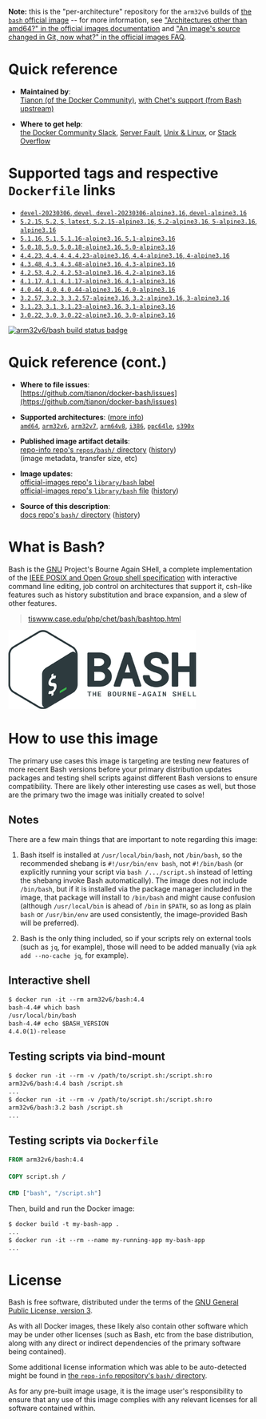 <!--

********************************************************************************

WARNING:

    DO NOT EDIT "bash/README.md"

    IT IS AUTO-GENERATED

    (from the other files in "bash/" combined with a set of templates)

********************************************************************************

-->

**Note:** this is the "per-architecture" repository for the `arm32v6` builds of [the `bash` official image](https://hub.docker.com/_/bash) -- for more information, see ["Architectures other than amd64?" in the official images documentation](https://github.com/docker-library/official-images#architectures-other-than-amd64) and ["An image's source changed in Git, now what?" in the official images FAQ](https://github.com/docker-library/faq#an-images-source-changed-in-git-now-what).

# Quick reference

-	**Maintained by**:  
	[Tianon (of the Docker Community)](https://github.com/tianon/docker-bash), [with Chet's support (from Bash upstream)](https://github.com/docker-library/official-images/pull/2217#issue-181031192)

-	**Where to get help**:  
	[the Docker Community Slack](https://dockr.ly/comm-slack), [Server Fault](https://serverfault.com/help/on-topic), [Unix & Linux](https://unix.stackexchange.com/help/on-topic), or [Stack Overflow](https://stackoverflow.com/help/on-topic)

# Supported tags and respective `Dockerfile` links

-	[`devel-20230306`, `devel`, `devel-20230306-alpine3.16`, `devel-alpine3.16`](https://github.com/tianon/docker-bash/blob/981264b4f0246c3fc6279f03d3a37b055d7b9cbf/devel/Dockerfile)
-	[`5.2.15`, `5.2`, `5`, `latest`, `5.2.15-alpine3.16`, `5.2-alpine3.16`, `5-alpine3.16`, `alpine3.16`](https://github.com/tianon/docker-bash/blob/cb26ef95b253f1bd736824c8e88d86e9dcadfa5e/5.2/Dockerfile)
-	[`5.1.16`, `5.1`, `5.1.16-alpine3.16`, `5.1-alpine3.16`](https://github.com/tianon/docker-bash/blob/ab48980aaa9b26f074375b19fe430e4bf5970573/5.1/Dockerfile)
-	[`5.0.18`, `5.0`, `5.0.18-alpine3.16`, `5.0-alpine3.16`](https://github.com/tianon/docker-bash/blob/ab48980aaa9b26f074375b19fe430e4bf5970573/5.0/Dockerfile)
-	[`4.4.23`, `4.4`, `4`, `4.4.23-alpine3.16`, `4.4-alpine3.16`, `4-alpine3.16`](https://github.com/tianon/docker-bash/blob/ab48980aaa9b26f074375b19fe430e4bf5970573/4.4/Dockerfile)
-	[`4.3.48`, `4.3`, `4.3.48-alpine3.16`, `4.3-alpine3.16`](https://github.com/tianon/docker-bash/blob/ab48980aaa9b26f074375b19fe430e4bf5970573/4.3/Dockerfile)
-	[`4.2.53`, `4.2`, `4.2.53-alpine3.16`, `4.2-alpine3.16`](https://github.com/tianon/docker-bash/blob/ab48980aaa9b26f074375b19fe430e4bf5970573/4.2/Dockerfile)
-	[`4.1.17`, `4.1`, `4.1.17-alpine3.16`, `4.1-alpine3.16`](https://github.com/tianon/docker-bash/blob/ab48980aaa9b26f074375b19fe430e4bf5970573/4.1/Dockerfile)
-	[`4.0.44`, `4.0`, `4.0.44-alpine3.16`, `4.0-alpine3.16`](https://github.com/tianon/docker-bash/blob/ab48980aaa9b26f074375b19fe430e4bf5970573/4.0/Dockerfile)
-	[`3.2.57`, `3.2`, `3`, `3.2.57-alpine3.16`, `3.2-alpine3.16`, `3-alpine3.16`](https://github.com/tianon/docker-bash/blob/ab48980aaa9b26f074375b19fe430e4bf5970573/3.2/Dockerfile)
-	[`3.1.23`, `3.1`, `3.1.23-alpine3.16`, `3.1-alpine3.16`](https://github.com/tianon/docker-bash/blob/ab48980aaa9b26f074375b19fe430e4bf5970573/3.1/Dockerfile)
-	[`3.0.22`, `3.0`, `3.0.22-alpine3.16`, `3.0-alpine3.16`](https://github.com/tianon/docker-bash/blob/ab48980aaa9b26f074375b19fe430e4bf5970573/3.0/Dockerfile)

[![arm32v6/bash build status badge](https://img.shields.io/jenkins/s/https/doi-janky.infosiftr.net/job/multiarch/job/arm32v6/job/bash.svg?label=arm32v6/bash%20%20build%20job)](https://doi-janky.infosiftr.net/job/multiarch/job/arm32v6/job/bash/)

# Quick reference (cont.)

-	**Where to file issues**:  
	[https://github.com/tianon/docker-bash/issues](https://github.com/tianon/docker-bash/issues)

-	**Supported architectures**: ([more info](https://github.com/docker-library/official-images#architectures-other-than-amd64))  
	[`amd64`](https://hub.docker.com/r/amd64/bash/), [`arm32v6`](https://hub.docker.com/r/arm32v6/bash/), [`arm32v7`](https://hub.docker.com/r/arm32v7/bash/), [`arm64v8`](https://hub.docker.com/r/arm64v8/bash/), [`i386`](https://hub.docker.com/r/i386/bash/), [`ppc64le`](https://hub.docker.com/r/ppc64le/bash/), [`s390x`](https://hub.docker.com/r/s390x/bash/)

-	**Published image artifact details**:  
	[repo-info repo's `repos/bash/` directory](https://github.com/docker-library/repo-info/blob/master/repos/bash) ([history](https://github.com/docker-library/repo-info/commits/master/repos/bash))  
	(image metadata, transfer size, etc)

-	**Image updates**:  
	[official-images repo's `library/bash` label](https://github.com/docker-library/official-images/issues?q=label%3Alibrary%2Fbash)  
	[official-images repo's `library/bash` file](https://github.com/docker-library/official-images/blob/master/library/bash) ([history](https://github.com/docker-library/official-images/commits/master/library/bash))

-	**Source of this description**:  
	[docs repo's `bash/` directory](https://github.com/docker-library/docs/tree/master/bash) ([history](https://github.com/docker-library/docs/commits/master/bash))

# What is Bash?

Bash is the [GNU](http://www.gnu.org/) Project's Bourne Again SHell, a complete implementation of the [IEEE POSIX and Open Group shell specification](http://www.opengroup.org/onlinepubs/9699919799/nfindex.html) with interactive command line editing, job control on architectures that support it, csh-like features such as history substitution and brace expansion, and a slew of other features.

> [tiswww.case.edu/php/chet/bash/bashtop.html](https://tiswww.case.edu/php/chet/bash/bashtop.html)

![logo](https://raw.githubusercontent.com/docker-library/docs/5cb6fef6ed317e5af7e1e14e64c18c2b81657e81/bash/logo.png)

# How to use this image

The primary use cases this image is targeting are testing new features of more recent Bash versions before your primary distribution updates packages and testing shell scripts against different Bash versions to ensure compatibility. There are likely other interesting use cases as well, but those are the primary two the image was initially created to solve!

## Notes

There are a few main things that are important to note regarding this image:

1.	Bash itself is installed at `/usr/local/bin/bash`, not `/bin/bash`, so the recommended shebang is `#!/usr/bin/env bash`, not `#!/bin/bash` (or explicitly running your script via `bash /.../script.sh` instead of letting the shebang invoke Bash automatically). The image does not include `/bin/bash`, but if it is installed via the package manager included in the image, that package will install to `/bin/bash` and might cause confusion (although `/usr/local/bin` is ahead of `/bin` in `$PATH`, so as long as plain `bash` or `/usr/bin/env` are used consistently, the image-provided Bash will be preferred).

2.	Bash is the only thing included, so if your scripts rely on external tools (such as `jq`, for example), those will need to be added manually (via `apk add --no-cache jq`, for example).

## Interactive shell

```console
$ docker run -it --rm arm32v6/bash:4.4
bash-4.4# which bash
/usr/local/bin/bash
bash-4.4# echo $BASH_VERSION
4.4.0(1)-release
```

## Testing scripts via bind-mount

```console
$ docker run -it --rm -v /path/to/script.sh:/script.sh:ro arm32v6/bash:4.4 bash /script.sh
...
$ docker run -it --rm -v /path/to/script.sh:/script.sh:ro arm32v6/bash:3.2 bash /script.sh
...
```

## Testing scripts via `Dockerfile`

```dockerfile
FROM arm32v6/bash:4.4

COPY script.sh /

CMD ["bash", "/script.sh"]
```

Then, build and run the Docker image:

```console
$ docker build -t my-bash-app .
...
$ docker run -it --rm --name my-running-app my-bash-app
...
```

# License

Bash is free software, distributed under the terms of the [GNU General Public License, version 3](http://www.gnu.org/licenses/gpl.html).

As with all Docker images, these likely also contain other software which may be under other licenses (such as Bash, etc from the base distribution, along with any direct or indirect dependencies of the primary software being contained).

Some additional license information which was able to be auto-detected might be found in [the `repo-info` repository's `bash/` directory](https://github.com/docker-library/repo-info/tree/master/repos/bash).

As for any pre-built image usage, it is the image user's responsibility to ensure that any use of this image complies with any relevant licenses for all software contained within.
